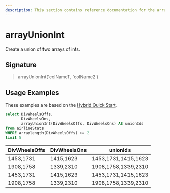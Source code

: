 ```yaml
---
description: This section contains reference documentation for the arrayUnionInt function.
---
```


# arrayUnionInt

Create a union of two arrays of ints.

## Signature

> arrayUnionInt('colName1', 'colName2')

## Usage Examples

These examples are based on the [Hybrid Quick Start](../../basics/getting-started/quick-start.md#hybrid).

```sql
select DivWheelsOffs, 
       DivWheelsOns,
       arrayUnionInt(DivWheelsOffs, DivWheelsOns) AS unionIds
from airlineStats 
WHERE arraylength(DivWheelsOffs) >= 2
limit 5
```

| DivWheelsOffs | DivWheelsOns | unionIds            |
| ------------- | ------------ | ------------------- |
| 1453,1731     | 1415,1623    | 1453,1731,1415,1623 |
| 1908,1758     | 1339,2310    | 1908,1758,1339,2310 |
| 1453,1731     | 1415,1623    | 1453,1731,1415,1623 |
| 1908,1758     | 1339,2310    | 1908,1758,1339,2310 |
